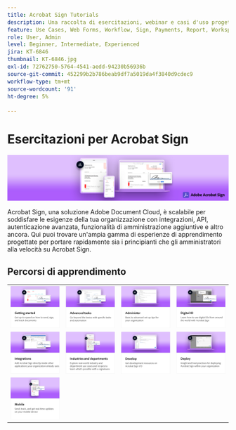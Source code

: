```yaml
---
title: Acrobat Sign Tutorials
description: Una raccolta di esercitazioni, webinar e casi d'uso progettati per mettere rapidamente al corrente sia i principianti che gli amministratori su Acrobat Sign
feature: Use Cases, Web Forms, Workflow, Sign, Payments, Report, Workspace, Deadline, Administration, Digital ID, Form, Integrations, Mobile, Skill Builder
role: User, Admin
level: Beginner, Intermediate, Experienced
jira: KT-6846
thumbnail: KT-6846.jpg
exl-id: 72762750-5764-4541-aedd-94230b56936b
source-git-commit: 452299b2b786beab9df7a5019da4f3840d9cdec9
workflow-type: tm+mt
source-wordcount: '91'
ht-degree: 5%

---
```


# Esercitazioni per Acrobat Sign

![Acrobat Sign Hero Image](assets/Hero_Sign.jpg)

Acrobat Sign, una soluzione Adobe Document Cloud, è scalabile per soddisfare le esigenze della tua organizzazione con integrazioni, API, autenticazione avanzata, funzionalità di amministrazione aggiuntive e altro ancora. Qui puoi trovare un&#39;ampia gamma di esperienze di apprendimento progettate per portare rapidamente sia i principianti che gli amministratori alla velocità su Acrobat Sign.

<div id="recs-overview-body-1"></div>
<div id="recs-overview-body-2"></div>
<div id="recs-overview-body-3"></div>
<div id="recs-overview-body-4"></div>
<div id="recs-overview-body-5"></div>
<div id="recs-overview-body-6"></div>

## Percorsi di apprendimento

<table style="table-layout:fixed">
<tr>
  <td>
    <a href="sign-beginner-tutorials/beginner-users-overview.md">
      <img alt="Introduzione" src="assets/AS_Title_Getting-Started.png" />
    </a>
  </td>
  <td>
    <a href="sign-advanced-users/advanced-users-overview.md">
      <img alt="Attività avanzate" src="assets/AS_Title_Advanced.png" />
    </a>
  </td>  
  <td>
    <a href="admin/intro-admin-overview.md">
      <img alt="Amministrazione" src="assets/AS_Title_Administer.png" />
    </a>
  </td>
  <td>
    <a href="digitalid/digitalid-overview.md">
      <img alt="ID digitale" src="assets/AS_Title_DigitalID.png" />
    </a>
  </td>
</tr>
<tr>
  <td>
    <a href="integrations/integrations-overview.md">
      <img alt="Integrazioni" src="assets/AS_Title_Integrate.png" />
    </a>
  </td>
  <td>
    <a href="sign-usecase/expand-inspire-overview.md">
      <img alt="Settori e dipartimenti" src="assets/AS_Title_Industry.png" />
    </a>
  </td>
  <td>
    <a href="develop/develop-overview.md">
      <img alt="Sviluppo" src="assets/AS_Title_Develop.png" />
    </a>
  </td>
   <td>
    <a href="deploy-overview.md">
      <img alt="Distribuisci" src="assets/AS_Title_Deploy.png" />
    </a>
  </td>
</tr>
<tr>
  <td>
    <a href="mobile/mobile-overview.md">
      <img alt="Mobile" src="assets/AS_Title_Mobile.png" />
    </a>
  </td>  
</tr>
</table>
